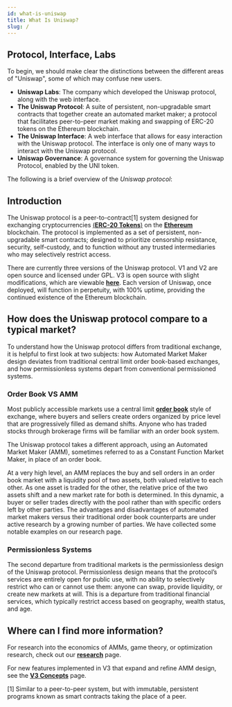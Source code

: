 ```yaml
---
id: what-is-uniswap
title: What Is Uniswap?
slug: /
---
```


## Protocol, Interface, Labs

To begin, we should make clear the distinctions between the different areas of "Uniswap", some of which may confuse new users.

* **Uniswap Labs**: The company which developed the Uniswap protocol, along with the web interface.
* **The Uniswap Protocol**: A suite of persistent, non-upgradable smart contracts that together create an automated market maker; a protocol that facilitates peer-to-peer market making and swapping of ERC-20 tokens on the Ethereum blockchain. 
* **The Uniswap Interface**: A web interface that allows for easy interaction with the Uniswap protocol. The interface is only one of many ways to interact with the Uniswap protocol. 
* **Uniswap Governance**: A governance system for governing the Uniswap Protocol, enabled by the UNI token.

The following is a brief overview of the *Uniswap protocol*:

## Introduction

The Uniswap protocol is a peer-to-contract[1] system designed for exchanging cryptocurrencies [(**ERC-20 Tokens**)](https://ethereum.org/en/developers/docs/standards/tokens/erc-20/) on the [**Ethereum**](https://ethereum.org/) blockchain. The protocol is implemented as a set of persistent, non-upgradable smart contracts; designed to prioritize censorship resistance, security, self-custody, and to function without any trusted intermediaries who may selectively restrict access.

There are currently three versions of the Uniswap protocol. V1 and V2 are open source and licensed under GPL. V3 is open source with slight modifications, which are viewable [**here**](https://github.com/Uniswap/uniswap-v3-core/blob/main/LICENSE). Each version of Uniswap, once deployed, will function in perpetuity, with 100% uptime, providing the continued existence of the Ethereum blockchain.

## How does the Uniswap protocol compare to a typical market?

To understand how the Uniswap protocol differs from traditional exchange, it is helpful to first look at two subjects: how Automated Market Maker design deviates from traditional central limit order book-based exchanges, and how permissionless systems depart from conventional permissioned systems.

### Order Book VS AMM

Most publicly accessible markets use a central limit [**order book**](https://www.investopedia.com/terms/o/order-book.asp) style of exchange, where buyers and sellers create orders organized by price level that are progressively filled as demand shifts. Anyone who has traded stocks through brokerage firms will be familiar with an order book system.

The Uniswap protocol takes a different approach, using an Automated Market Maker (AMM), sometimes referred to as a Constant Function Market Maker, in place of an order book.

At a very high level, an AMM replaces the buy and sell orders in an order book market with a liquidity pool of two assets, both valued relative to each other. As one asset is traded for the other, the relative price of the two assets shift and a new market rate for both is determined. In this dynamic, a buyer or seller trades directly with the pool rather than with specific orders left by other parties. The advantages and disadvantages of automated market makers versus their traditional order book counterparts are under active research by a growing number of parties. We have collected some notable examples on our research page.


### Permissionless Systems

The second departure from traditional markets is the permissionless design of the Uniswap protocol. Permissionless design means that the protocol’s services  are entirely open for public use, with no ability to selectively restrict who can or cannot use them: anyone can swap, provide liquidity, or create new markets at will. This is a departure from traditional financial services, which typically restrict access based on geography, wealth status, and age.

## Where can I find more information?

For research into the economics of AMMs, game theory, or optimization research, check out our [**research**](https://docs.uniswap.org/concepts/advanced/research) page. 

For new features implemented in V3 that expand and refine AMM design, see the [**V3 Concepts**](https://docs.uniswap.org/concepts/V3-overview/concentrated-liquidity) page.

[1] Similar to a peer-to-peer system, but with immutable, persistent programs known as smart contracts taking the place of a peer.
